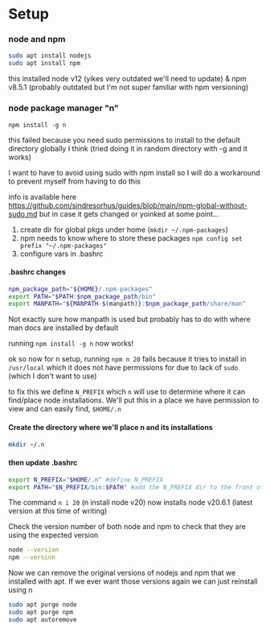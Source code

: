 # Setup

### node and npm

``` bash
sudo apt install nodejs
sudo apt install npm
```

this installed node v12 (yikes very outdated we'll need to update) & npm v8.5.1 (probably outdated but I'm not super familiar with npm versioning)

### node package manager "n"

`npm install -g n`

this failed because you need sudo permissions to install to the default directory globally I think (tried doing it in random directory with -g and it works)

I want to have to avoid using sudo with npm install so I will do a workaround to prevent myself from having to do this

info is available here https://github.com/sindresorhus/guides/blob/main/npm-global-without-sudo.md
 but in case it gets changed or yoinked at some point...

1. create dir for global pkgs under home (`mkdir ~/.npm-packages`)
2. npm needs to know where to store these packages `npm config set prefix "~/.npm-packages"`
3. configure vars in .bashrc

#### .bashrc changes
``` bash
npm_package_path="${HOME}/.npm-packages"
export PATH="$PATH:$npm_package_path/bin"
export MANPATH="${MANPATH-$(manpath)}:$npm_package_path/share/man"
```

Not exactly sure how manpath is used but probably has to do with where man docs are installed by default

running `npm install -g n` now works!

ok so now for n setup, running `npm n 20` fails because it tries to install in `/usr/local` which it does not have permissions for due to lack of `sudo` (which I don't want to use)

to fix this we define `N_PREFIX` which `n` will use to determine where it can find/place node installations. We'll put this in a place we have permission to view and can easily find, `$HOME/.n`

#### Create the directory where we'll place n and its installations

``` bash
mkdir ~/.n
```

#### then update .bashrc 
``` bash
export N_PREFIX="$HOME/.n" #define N_PREFIX
export PATH="$N_PREFIX/bin:$PATH" #add the N_PREFIX dir to the front of our path so we can run n's current nodejs setting
```

The command  `n i 20` (n install node v20) now installs node v20.6.1 (latest version at this time of writing)

Check the version number of both node and npm to check that they are using the expected version

``` bash
node --version
npm --version
```

Now we can remove the original versions of nodejs and npm that we installed with apt. If we ever want those versions again we can just reinstall using n

``` bash
sudo apt purge node
sudo apt purge npm
sudo apt autoremove
```
